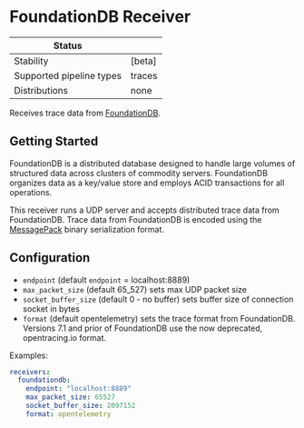 # FoundationDB Receiver

| Status                   |                   |
| ------------------------ |-------------------|
| Stability                | [beta]            |
| Supported pipeline types | traces            |
| Distributions            | none 

Receives trace data from [FoundationDB](http://foundationdb.org).

## Getting Started

FoundationDB is a distributed database designed to handle large volumes of structured data across clusters of commodity servers.
FoundationDB organizes data as a key/value store and employs ACID transactions for all operations.

This receiver runs a UDP server and accepts distributed trace data from FoundationDB. Trace data from FoundationDB is encoded using
the [MessagePack](https://msgpack.org/index.html) binary serialization format.

## Configuration 

- `endpoint` (default `endpoint` = localhost:8889)
- `max_packet_size` (default 65_527) sets max UDP packet size
- `socket_buffer_size` (default 0 - no buffer) sets buffer size of connection socket in bytes
- `format` (default opentelemetry) sets the trace format from FoundationDB. Versions 7.1 and prior of FoundationDB use the now deprecated, opentracing.io format. 

Examples:

```yaml
receivers:
  foundationdb:
    endpoint: "localhost:8889"
    max_packet_size: 65527
    socket_buffer_size: 2097152
    format: opentelemetry
```


